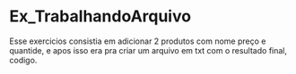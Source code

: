 # Ex_TrabalhandoArquivo
Esse exercicios consistia em adicionar 2 produtos com nome preço e quantide, e apos isso era pra criar um arquivo em txt com o resultado final, codigo.
